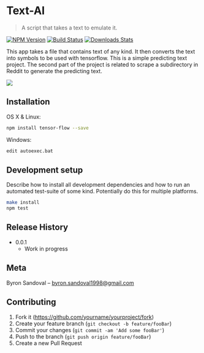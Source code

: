 # Text-AI
> A script that takes a text to emulate it.

[![NPM Version][npm-image]][npm-url]
[![Build Status][travis-image]][travis-url]
[![Downloads Stats][npm-downloads]][npm-url]

This app takes a file that contains text of any kind. It then converts the text into symbols to be used with tensorflow. This is a simple predicting text project.
The second part of the project is related to scrape a subdirectory in Reddit to generate the predicting text.

![](header.png)

## Installation

OS X & Linux:

```sh
npm install tensor-flow --save
```

Windows:

```sh
edit autoexec.bat
```

## Development setup

Describe how to install all development dependencies and how to run an automated test-suite of some kind. Potentially do this for multiple platforms.

```sh
make install
npm test
```

## Release History

* 0.0.1
    * Work in progress

## Meta

Byron Sandoval – byron.sandoval1998@gmail.com

## Contributing

1. Fork it (<https://github.com/yourname/yourproject/fork>)
2. Create your feature branch (`git checkout -b feature/fooBar`)
3. Commit your changes (`git commit -am 'Add some fooBar'`)
4. Push to the branch (`git push origin feature/fooBar`)
5. Create a new Pull Request

<!-- Markdown link & img dfn's -->
[npm-image]: https://img.shields.io/npm/v/datadog-metrics.svg?style=flat-square
[npm-url]: https://npmjs.org/package/datadog-metrics
[npm-downloads]: https://img.shields.io/npm/dm/datadog-metrics.svg?style=flat-square
[travis-image]: https://img.shields.io/travis/dbader/node-datadog-metrics/master.svg?style=flat-square
[travis-url]: https://travis-ci.org/dbader/node-datadog-metrics
[wiki]: https://github.com/yourname/yourproject/wiki
